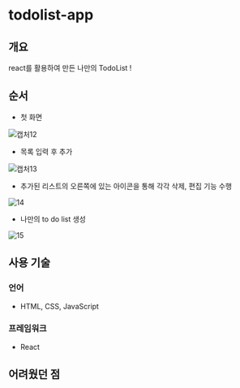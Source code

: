 # todolist-app

## 개요

react를 활용하여 만든 나만의 TodoList !

## 순서

- 첫 화면

![캡처12](https://user-images.githubusercontent.com/63761624/115825361-4490be00-a444-11eb-8091-d1e9837dc24c.PNG)

- 목록 입력 후 추가

![캡처13](https://user-images.githubusercontent.com/63761624/115825458-7144d580-a444-11eb-86f5-7180719c4482.PNG)

- 추가된 리스트의 오른쪽에 있는 아이콘을 통해 각각 삭제, 편집 기능 수행

![14](https://user-images.githubusercontent.com/63761624/115825679-bcf77f00-a444-11eb-808d-b6c01ff0b185.png)

- 나만의 to do list 생성

![15](https://user-images.githubusercontent.com/63761624/115825872-ff20c080-a444-11eb-860d-02d7f2f57eb3.PNG)

## 사용 기술

### 언어

- HTML, CSS, JavaScript

### 프레임워크

- React

## 어려웠던 점
